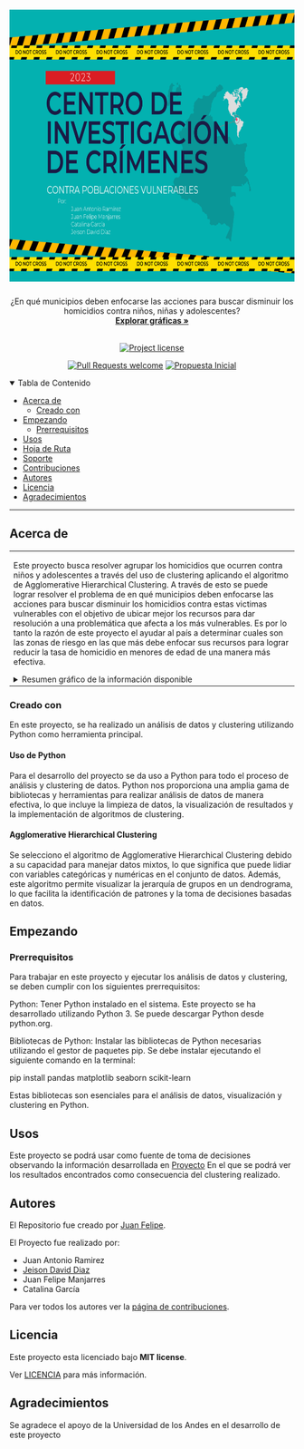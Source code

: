 <h1 align="center">
  <a href="https://github.com/jmanjarresm/Proyecto_Final_Aprend_Sup_g17">
    <!-- Please provide path to your logo here -->
    <img src="docs/images/logo.png" alt="Centro de Investigación de Crímenes contra poblaciones vulnerables" width="720" height="480">
  </a>
</h1>

<div align="center">
  ¿En qué municipios deben enfocarse las acciones para buscar disminuir los homicidios contra niños, niñas y adolescentes? 
  <br />
  <a href="#acerca-de"><strong>Explorar gráficas »</strong></a>
  <br />
</div>

<div align="center">
<br />

[![Project license](https://img.shields.io/github/license/jmanjarresm/Proyecto_Final_Aprend_Sup_g17.svg?style=flat-square)](LICENSE)

[![Pull Requests welcome](https://img.shields.io/badge/PRs-welcome-ff69b4.svg?style=flat-square)](https://github.com/jmanjarresm/Proyecto_Final_Aprend_Sup_g17/issues?q=is%3Aissue+is%3Aopen+label%3A%22help+wanted%22)
[![Propuesta Inicial](https://img.shields.io/badge/Propuesta-Inicial-green)](https://github.com/jmanjarresm)

</div>

<details open="open">
<summary>Tabla de Contenido</summary>

- [Acerca de](#acerca-de)
  - [Creado con](#creado-con)
- [Empezando](#empezando)
  - [Prerrequisitos](#prerrequisitos)
- [Usos](#usos)
- [Hoja de Ruta](#hoja-de-ruta)
- [Soporte](#soporte)
- [Contribuciones](#contribuciones)
- [Autores](#autores)
- [Licencia](#licencia)
- [Agradecimientos](#agradecimientos)

</details>

---

## Acerca de

<table><tr><td>

Este proyecto busca resolver agrupar los homicidios que ocurren contra niños y adolescentes a través del uso de clustering aplicando el algoritmo de Agglomerative Hierarchical Clustering.
A través de esto se puede lograr resolver el problema de en qué municipios deben enfocarse las acciones para buscar disminuir los homicidios contra estas victimas vulnerables con el objetivo de ubicar mejor los recursos para dar resolución a una problemática que afecta a los más vulnerables. 
Es por lo tanto la razón de este proyecto el ayudar al país a determinar cuales son las zonas de riesgo en las que más debe enfocar sus recursos para lograr reducir la tasa de homicidio en menores de edad de una manera más efectiva.

<details>
<summary>Resumen gráfico de la información disponible</summary>
<br>

|                               Historico Número de Homicidios                               |                               Relación Domicilios por Grupo de Edad                              |
| :-------------------------------------------------------------------: | :--------------------------------------------------------------------: |
| <img src="docs/images/Total de Homicidios a lo largo del Tiempo.png" title="Historico Número de Homicidios" width="100%"> | <img src="docs/images/Distribución del Número de Homicidios por Grupo de Edad.png" title="Relación Domicilios por Grupo de Edad" width="100%"> |

</details>

</td></tr></table>

### Creado con

En este proyecto, se ha realizado un análisis de datos y clustering utilizando Python como herramienta principal.

#### Uso de Python

Para el desarrollo del proyecto se da uso a Python para todo el proceso de análisis y clustering de datos. Python nos proporciona una amplia gama de bibliotecas y herramientas para realizar análisis de datos de manera efectiva, lo que incluye la limpieza de datos, la visualización de resultados y la implementación de algoritmos de clustering.

#### Agglomerative Hierarchical Clustering

Se selecciono el algoritmo de Agglomerative Hierarchical Clustering debido a su capacidad para manejar datos mixtos, lo que significa que puede lidiar con variables categóricas y numéricas en el conjunto de datos. Además, este algoritmo permite visualizar la jerarquía de grupos en un dendrograma, lo que facilita la identificación de patrones y la toma de decisiones basadas en datos.

## Empezando

### Prerrequisitos

Para trabajar en este proyecto y ejecutar los análisis de datos y clustering, se deben cumplir con los siguientes prerrequisitos:

Python: Tener Python instalado en el sistema. Este proyecto se ha desarrollado utilizando Python 3. Se puede descargar Python desde python.org.

Bibliotecas de Python: Instalar las bibliotecas de Python necesarias utilizando el gestor de paquetes pip. Se debe instalar ejecutando el siguiente comando en la terminal:

pip install pandas matplotlib seaborn scikit-learn

Estas bibliotecas son esenciales para el análisis de datos, visualización y clustering en Python.

## Usos

Este proyecto se podrá usar como fuente de toma de decisiones observando la información desarrollada en [Proyecto](https://github.com/jmanjarresm/Proyecto_Final_Aprend_Sup_g17/blob/main/Proyecto.ipynb)
En el que se podrá ver los resultados encontrados como consecuencia del clustering realizado.

## Autores

El Repositorio fue creado por [Juan Felipe](https://github.com/jmanjarresm).

El Proyecto fue realizado por:
- Juan Antonio Ramirez
- [Jeison David Diaz](https://github.com/jddiaze)
- Juan Felipe Manjarres
- Catalina García

Para ver todos los autores ver la [página de contribuciones](https://github.com/jmanjarresm/Proyecto_Final_Aprend_Sup_g17/contributors).


## Licencia

Este proyecto esta licenciado bajo **MIT license**.

Ver [LICENCIA](LICENSE) para más información.

## Agradecimientos

Se agradece el apoyo de la Universidad de los Andes en el desarrollo de este proyecto
